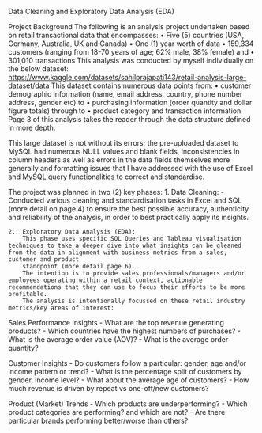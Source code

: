 Data Cleaning and Exploratory Data Analysis (EDA)

Project Background
The following is an analysis project undertaken based on retail transactional data that encompasses: 
    •	Five (5) countries (USA, Germany, Australia, UK and Canada)
    •	One (1) year worth of data
    •	159,334 customers (ranging from 18-70 years of age; 62% male, 38% female) and
    •	301,010 transactions 
      This analysis was conducted by myself individually on the below dataset: https://www.kaggle.com/datasets/sahilprajapati143/retail-analysis-large-dataset/data
This dataset contains numerous data points from: 
    •	customer demographic information (name, email address, country, phone number address, gender etc) to
    •	purchasing information (order quantity and dollar figure totals) through to
    •	product category and transaction information
    Page 3 of this analysis takes the reader through the data structure defined in more depth. 

This large dataset is not without its errors; the pre-uploaded dataset to MySQL had numerous NULL values and blank fields, inconsistencies in column headers as well as errors in the data fields themselves more generally and formatting issues that I have addressed with the use of Excel and MySQL query functionalities to correct and standardise. 

The project was planned in two (2) key phases:
    1.	Data Cleaning: 
        -	Conducted various cleaning and standardisation tasks in Excel and SQL (more detail on page 4) to ensure the best possible accuracy, authenticity and reliability of the analysis, in order to best practically 
          apply its insights.  
    
    2.	Exploratory Data Analysis (EDA):
        This phase uses specific SQL Queries and Tableau visualisation techniques to take a deeper dive into what insights can be gleaned from the data in alignment with business metrics from a sales, customer and product   
        standpoint (more detail page 6). 
        The intention is to provide sales professionals/managers and/or employees operating within a retail context, actionable recommendations that they can use to focus their efforts to be more profitable.
        The analysis is intentionally focussed on these retail industry metrics/key areas of interest:

Sales Performance Insights
    -	What are the top revenue generating products?
    -	Which countries have the highest numbers of purchases?
    -	What is the average order value (AOV)?
    -	What is the average order quantity?

Customer Insights 
    -	Do customers follow a particular: gender, age and/or income pattern or trend?
    -	What is the percentage split of customers by gender, income level?
    -	What about the average age of customers?
    -	How much revenue is driven by repeat vs one-off/new customers? 
  
Product (Market) Trends
    -	Which products are underperforming? 
    -	Which product categories are performing? and which are not?
    -	Are there particular brands performing better/worse than others?
